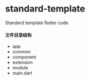 # standard-template
Standard template flutter code

#### 文件目录结构
- app
- common
- component
- extension
- module
- main.dart